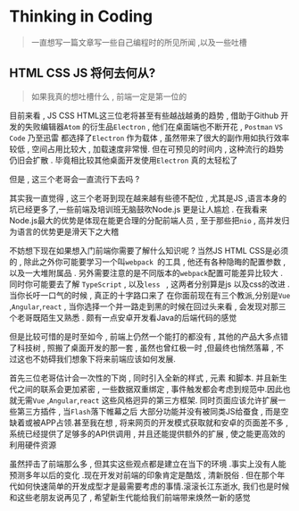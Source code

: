 # Thinking in Coding

> 一直想写一篇文章写一些自己编程时的所见所闻 ,以及一些吐槽

## HTML CSS JS 将何去何从?

> 如果我真的想吐槽什么 , 前端一定是第一位的

目前来看 , JS CSS HTML这三位老将甚至有些越战越勇的趋势 , 借助于Github 开发的失败编辑器`Atom` 的衍生品`Electron` , 他们在桌面端也不断开花 , `Postman` `VS Code` 乃至迅雷 都选择了`Electron` 作为载体 , 虽然带来了很大的副作用如执行效率较低 , 空间占用比较大 , 加载速度非常慢. 但在可预见的时间内 , 这种流行的趋势仍旧会扩散 . 毕竟相比较其他桌面开发使用`Electron` 真的太轻松了

但是 , 这三个老哥会一直流行下去吗 ?

其实我一直觉得 , 这三个老哥到现在越来越有些德不配位 , 尤其是JS ,语言本身的坑已经更多了,一些前端及培训班无脑鼓吹Node.js 更是让人尴尬 . 在我看来Node.js最大的优势是体现在能更合理的分配前端人员 , 至于那些把`nio` , 高并发归为语言的优势更是滑天下之大稽

不妨想下现在如果想入门前端你需要了解什么知识呢 ? 当然JS HTML CSS是必须的 , 除此之外你可能要学习一个叫`webpack `的工具 , 他还有各种隐晦的配置参数 ,以及一大堆附属品 . 另外需要注意的是不同版本的`webpack`配置可能差异比较大 . 同时你可能要去了解 `TypeScript` , 以及`less `  , 这两者分别算是js 以及css的改进 . 当你长吁一口气的时候 , 真正的十字路口来了 在你面前现在有三个教派,分别是`Vue` ,`Angular`,`react` , 当你选择一个并一路走到黑的时候在回过头来看 , 会发现对那三个老哥既陌生又熟悉 . 颇有一点安卓开发看Java的后端代码的感觉

但是比较可惜的是时至如今 , 前端上仍然一个能打的都没有 , 其他的产品大多点错了科技树 , 照搬了桌面开发的那一套 , 虽然也曾红极一时 ,但最终也悄然落幕 , 不过这也不妨碍我们想象下将来前端应该如何发展.

首先三位老哥估计会一次性的下岗 , 同时引入全新的样式 , 元素 和脚本. 并且新生代之间的联系会更加紧密 , 一些数据双重绑定 , 事件触发都会考虑到规范中.因此也就无需`Vue` ,`Angular`,`react` 这些风格迥异的第三方框架. 同时页面应该允许扩展一些第三方插件 , 当`Flash`落下帷幕之后 大部分功能并没有被同类JS给蚕食 , 而是空缺着或被APP占领.甚至我在想 , 将来网页的开发模式获取就和安卓的页面差不多 , 系统已经提供了足够多的API供调用 , 并且还能提供额外的扩展 , 使之能更高效的利用硬件资源

虽然抨击了前端那么多 , 但其实这些观点都是建立在当下的环境 .事实上没有人能预测多年以后的变化 .现在开发对前端的印象肯定是酷炫 , 清新脱俗 . 但在那个年代如何快速简单的开发成型才是最需要考虑的事情.滚滚长江东逝水, 我们也是时候和这些老朋友说再见了 , 希望新生代能给我们前端带来焕然一新的感觉